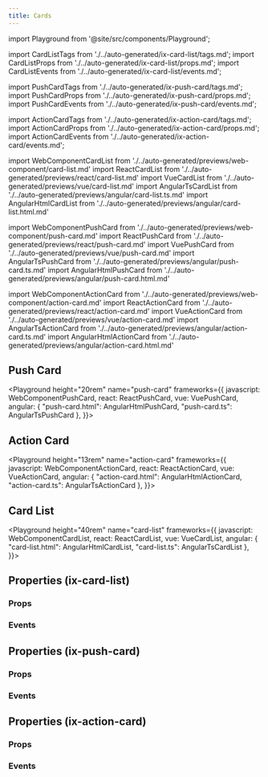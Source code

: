 ```yaml
---
title: Cards
---
```

import Playground from '@site/src/components/Playground';

import CardListTags from './../auto-generated/ix-card-list/tags.md';
import CardListProps from './../auto-generated/ix-card-list/props.md';
import CardListEvents from './../auto-generated/ix-card-list/events.md';

import PushCardTags from './../auto-generated/ix-push-card/tags.md';
import PushCardProps from './../auto-generated/ix-push-card/props.md';
import PushCardEvents from './../auto-generated/ix-push-card/events.md';

import ActionCardTags from './../auto-generated/ix-action-card/tags.md';
import ActionCardProps from './../auto-generated/ix-action-card/props.md';
import ActionCardEvents from './../auto-generated/ix-action-card/events.md';

import WebComponentCardList from './../auto-generated/previews/web-component/card-list.md'
import ReactCardList from './../auto-generated/previews/react/card-list.md'
import VueCardList from './../auto-generated/previews/vue/card-list.md'
import AngularTsCardList from './../auto-generated/previews/angular/card-list.ts.md'
import AngularHtmlCardList from './../auto-generated/previews/angular/card-list.html.md'

import WebComponentPushCard from './../auto-generated/previews/web-component/push-card.md'
import ReactPushCard from './../auto-generated/previews/react/push-card.md'
import VuePushCard from './../auto-generated/previews/vue/push-card.md'
import AngularTsPushCard from './../auto-generated/previews/angular/push-card.ts.md'
import AngularHtmlPushCard from './../auto-generated/previews/angular/push-card.html.md'

import WebComponentActionCard from './../auto-generated/previews/web-component/action-card.md'
import ReactActionCard from './../auto-generated/previews/react/action-card.md'
import VueActionCard from './../auto-generated/previews/vue/action-card.md'
import AngularTsActionCard from './../auto-generated/previews/angular/action-card.ts.md'
import AngularHtmlActionCard from './../auto-generated/previews/angular/action-card.html.md'

## Push Card

<PushCardTags />

<Playground
height="20rem"
name="push-card"
frameworks={{
  javascript: WebComponentPushCard,
  react: ReactPushCard,
  vue: VuePushCard,
  angular: {
    "push-card.html": AngularHtmlPushCard,
    "push-card.ts": AngularTsPushCard
  },
}}>
</Playground>

## Action Card

<ActionCardTags />

<Playground
height="13rem"
name="action-card"
frameworks={{
  javascript: WebComponentActionCard,
  react: ReactActionCard,
  vue: VueActionCard,
  angular: {
    "action-card.html": AngularHtmlActionCard,
    "action-card.ts": AngularTsActionCard
  },
}}>
</Playground>

## Card List

<CardListTags />

<Playground
height="40rem"
name="card-list"
frameworks={{
  javascript: WebComponentCardList,
  react: ReactCardList,
  vue: VueCardList,
  angular: {
    "card-list.html": AngularHtmlCardList,
    "card-list.ts": AngularTsCardList
  },
}}>
</Playground>

## Properties (ix-card-list)

### Props

<CardListProps />

### Events

<CardListEvents />

## Properties (ix-push-card)

### Props

<PushCardProps />

### Events

<PushCardEvents />

## Properties (ix-action-card)

### Props

<ActionCardProps />

### Events

<ActionCardEvents />
